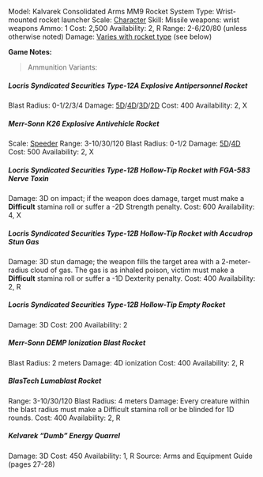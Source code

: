 Model: Kalvarek Consolidated Arms MM9 Rocket System
Type: Wrist-mounted rocket launcher
Scale: <u>Character</u>
Skill: Missile weapons: wrist weapons
Ammo: 1
Cost: 2,500
Availability: 2, R
Range: 2-6/20/80 (unless otherwise noted)
Damage: <u>Varies with rocket type</u> (see below)

**Game Notes:**
> Ammunition Variants: 

##### Locris Syndicated Securities Type-12A Explosive Antipersonnel Rocket
Blast Radius: 0-1/2/3/4
Damage: <u>5D</u>/<u>4D</u>/<u>3D</u>/<u>2D</u>
Cost: 400
Availability: 2, X

##### Merr-Sonn K26 Explosive Antivehicle Rocket
Scale: <u>Speeder</u>
Range: 3-10/30/120
Blast Radius: 0-1/2
Damage: <u>5D</u>/<u>4D</u>
Cost: 500
Availability: 2, X

##### Locris Syndicated Securities Type-12B Hollow-Tip Rocket with FGA-583 Nerve Toxin
Damage: 3D on impact; if the weapon does damage, target must make a **Difficult** stamina roll or suffer a -2D Strength penalty.
Cost: 600
Availability: 4, X

##### Locris Syndicated Securities Type-12B Hollow-Tip Rocket with Accudrop Stun Gas
Damage: 3D stun damage; the weapon fills the target area with a 2-meter-radius cloud of gas. The gas is as inhaled poison, victim must make a **Difficult** stamina roll or suffer a -1D Dexterity penalty.
Cost: 400
Availability: 2, R

##### Locris Syndicated Securities Type-12B Hollow-Tip Empty Rocket
Damage: 3D
Cost: 200
Availability: 2

##### Merr-Sonn DEMP Ionization Blast Rocket
Blast Radius: 2 meters
Damage: 4D ionization
Cost: 400
Availability: 2, R

##### BlasTech Lumablast Rocket
Range: 3-10/30/120
Blast Radius: 4 meters
Damage: Every creature within the blast radius must make
a Difficult stamina roll or be blinded for 1D rounds.
Cost: 400
Availability: 2, R

##### Kelvarek “Dumb” Energy Quarrel
Damage: 3D
Cost: 450
Availability: 1, R
Source: Arms and Equipment Guide (pages 27-28)